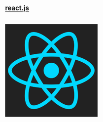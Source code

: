 ## [react.js]
#  <img src="../images/react-logo.svg " width="300px" />

[react.js]: http://facebook.github.io/react/